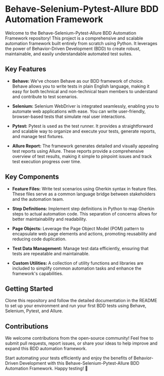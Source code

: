 # Behave-Selenium-Pytest-Allure BDD Automation Framework

Welcome to the Behave-Selenium-Pytest-Allure BDD Automation Framework repository! This project is a comprehensive and scalable automation framework built entirely from scratch using Python. It leverages the power of Behavior-Driven Development (BDD) to create robust, maintainable, and easily understandable automated test suites.

## Key Features

- **Behave:** We've chosen Behave as our BDD framework of choice. Behave allows you to write tests in plain English language, making it easy for both technical and non-technical team members to understand and contribute to test scenarios.

- **Selenium:** Selenium WebDriver is integrated seamlessly, enabling you to automate web applications with ease. You can write user-friendly, browser-based tests that simulate real user interactions.

- **Pytest:** Pytest is used as the test runner. It provides a straightforward and scalable way to organize and execute your tests, generate reports, and manage test fixtures.

- **Allure Report:** The framework generates detailed and visually appealing test reports using Allure. These reports provide a comprehensive overview of test results, making it simple to pinpoint issues and track test execution progress over time.

## Key Components

- **Feature Files:** Write test scenarios using Gherkin syntax in feature files. These files serve as a common language bridge between stakeholders and the automation team.

- **Step Definitions:** Implement step definitions in Python to map Gherkin steps to actual automation code. This separation of concerns allows for better maintainability and readability.

- **Page Objects:** Leverage the Page Object Model (POM) pattern to encapsulate web page elements and actions, promoting reusability and reducing code duplication.

- **Test Data Management:** Manage test data efficiently, ensuring that tests are repeatable and maintainable.

- **Custom Utilities:** A collection of utility functions and libraries are included to simplify common automation tasks and enhance the framework's capabilities.

## Getting Started

Clone this repository and follow the detailed documentation in the README to set up your environment and run your first BDD tests using Behave, Selenium, Pytest, and Allure.

## Contributions

We welcome contributions from the open-source community! Feel free to submit pull requests, report issues, or share your ideas to help improve and expand this BDD automation framework.

Start automating your tests efficiently and enjoy the benefits of Behavior-Driven Development with this Behave-Selenium-Pytest-Allure BDD Automation Framework. Happy testing! 🚀
